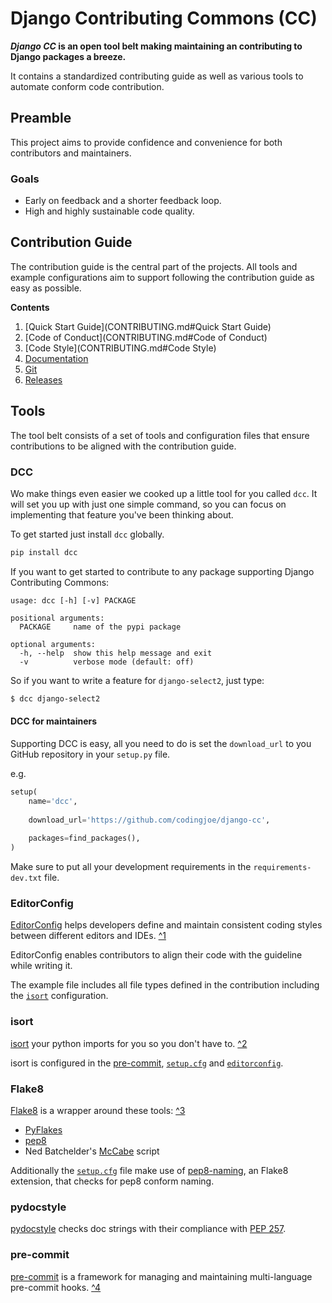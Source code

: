 # Django Contributing Commons (CC)
**_Django CC_ is an open tool belt making maintaining an contributing to Django packages a breeze.**

It contains a standardized contributing guide as well as various tools to automate conform code contribution.

## Preamble
This project aims to provide confidence and convenience for both contributors and maintainers.

### Goals
- Early on feedback and a shorter feedback loop.
- High and highly sustainable code quality.

## Contribution Guide
The contribution guide is the central part of the projects. All tools and example configurations aim to support following the contribution guide as easy as possible.

**Contents**

1. [Quick Start Guide](CONTRIBUTING.md#Quick Start Guide)
2. [Code of Conduct](CONTRIBUTING.md#Code of Conduct)
3. [Code Style](CONTRIBUTING.md#Code Style)
4. [Documentation](CONTRIBUTING.md#Documentation)
5. [Git](CONTRIBUTING.md#Git)
6. [Releases](CONTRIBUTING.md#Releases)

## Tools
The tool belt consists of a set of tools and configuration files that ensure contributions to be aligned with the contribution guide.

### DCC
Wo make things even easier we cooked up a little tool for you called `dcc`.
It will set you up with just one simple command, so you can focus on implementing
that feature you've been thinking about.

To get started just install `dcc` globally.

```bash
pip install dcc
```

If you want to get started to contribute to any package supporting Django Contributing Commons:

```
usage: dcc [-h] [-v] PACKAGE

positional arguments:
  PACKAGE     name of the pypi package

optional arguments:
  -h, --help  show this help message and exit
  -v          verbose mode (default: off)
```

So if you want to write a feature for `django-select2`, just type:
```bash
$ dcc django-select2
```

#### DCC for maintainers
Supporting DCC is easy, all you need to do is set the `download_url` to you GitHub repository in your `setup.py` file.

e.g.
```python
setup(
    name='dcc',
    
    download_url='https://github.com/codingjoe/django-cc',
    
    packages=find_packages(),
)
```

Make sure to put all your development requirements in the `requirements-dev.txt` file.

### EditorConfig
[EditorConfig] helps developers define and maintain consistent coding styles between different editors and IDEs. [^1][EditorConfig]

EditorConfig enables contributors to align their code with the guideline while writing it.

The example file includes all file types defined in the contribution including the [`isort`](#isort) configuration.

### isort
[isort] your python imports for you so you don't have to. [^2][isort]

isort is configured in the [pre-commit][pre-commit-config.yaml], [`setup.cfg`][setup.cfg] and [`editorconfig`][editorconfig].

### Flake8
[Flake8] is a wrapper around these tools: [^3][flake8]
- [PyFlakes](https://launchpad.net/pyflakes)
- [pep8](https://github.com/jcrocholl/pep8)
- Ned Batchelder's [McCabe](http://nedbatchelder.com/blog/200803/python_code_complexity_microtool.html) script

Additionally the [`setup.cfg`][setup.cfg] file make use of [pep8-naming](https://github.com/flintwork/pep8-naming), an Flake8 extension, that checks for pep8 conform naming.

### pydocstyle
[pydocstyle] checks doc strings with their compliance with [PEP 257](https://www.python.org/dev/peps/pep-0257/).

### pre-commit
[pre-commit] is a framework for managing and maintaining multi-language pre-commit hooks. [^4][pre-commit]

[pre-commit]: (http://pre-commit.com/)
[editorconfig]: examples/.editorconfig
[isort]: https://github.com/timothycrosley/isort
[flake8]: https://flake8.readthedocs.org/en/latest/
[pydocstyle]: https://pydocstyle.readthedocs.org/
[setup.cfg]: examples/setup.cfg
[pre-commit-config.yaml]: examples/.pre-commit-config.yaml
